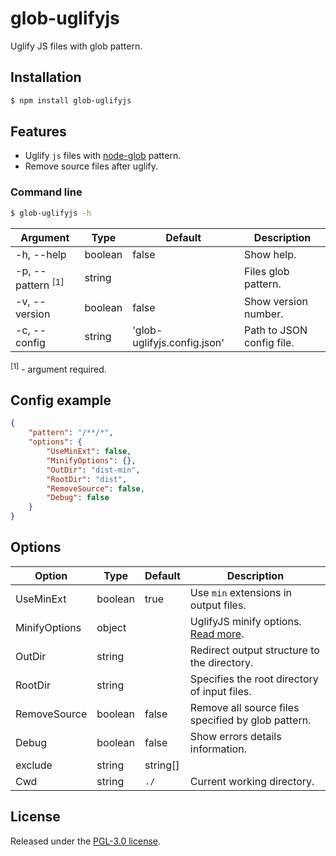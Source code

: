 glob-uglifyjs
===========
Uglify JS files with glob pattern.


## Installation
```sh
$ npm install glob-uglifyjs
```


## Features
 - Uglify `js` files with [node-glob](https://github.com/isaacs/node-glob) pattern.
 - Remove source files after uglify.


### Command line
```sh
$ glob-uglifyjs -h
```

| Argument                       | Type    | Default                     | Description                |
|--------------------------------|---------|-----------------------------|----------------------------|
|  -h, --help                    | boolean | false                       | Show help.                 | 
|  -p, --pattern <sup>[1]</sup>  | string  |                             | Files glob pattern.        | 
|  -v, --version                 | boolean | false                       | Show version number.       | 
|  -c, --config                  | string  | 'glob-uglifyjs.config.json' | Path to JSON config file.  | 

<sup>[1]</sup> - argument required.


## Config example
```json
{
    "pattern": "/**/*",
    "options": {
        "UseMinExt": false,
        "MinifyOptions": {},
        "OutDir": "dist-min",
        "RootDir": "dist",
        "RemoveSource": false,
        "Debug": false
    }
}
```


## Options
| Option          | Type              | Default | Description                                                                        |
|-----------------|-------------------|---------|------------------------------------------------------------------------------------|
|  UseMinExt      | boolean           | true    | Use `min` extensions in output files.                                              | 
|  MinifyOptions  | object            |         | UglifyJS minify options. [Read more](https://github.com/mishoo/UglifyJS2).         |
|  OutDir         | string            |         | Redirect output structure to the directory.                                        |
|  RootDir        | string            |         | Specifies the root directory of input files.                                       |
|  RemoveSource   | boolean           | false   | Remove all source files specified by glob pattern.                                 |
|  Debug          | boolean           | false   | Show errors details information.                                                   |
|  exclude        | string | string[] |         | Add a pattern or an array of glob patterns to exclude matches. Read more in [node-glob options](https://github.com/isaacs/node-glob#options) `ignore`. |
|  Cwd            | string            | `./`    | Current working directory.                                                         |


## License
Released under the [PGL-3.0 license](LICENSE).
